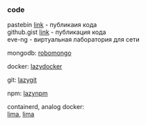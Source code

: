 ### code
pastebin [link](https://pastebin.com/) - публикаия кода   
github.gist [link](https://gist.github.com/) - публикация кода   
eve-ng - виртуальная лаборатория для сети    

mongodb: 
[robomongo](https://robomongo.org/)

docker: 
[lazydocker](https://github.com/jesseduffield/lazydocker)

git: 
[lazygit](https://github.com/jesseduffield/lazygit)  

npm:
[lazynpm](https://github.com/jesseduffield/lazynpm)

containerd, analog docker:  
[lima](https://gitlab.freedesktop.org/lima), [lima](https://medium.com/nttlabs/containerd-and-lima-39e0b64d2a59)  
